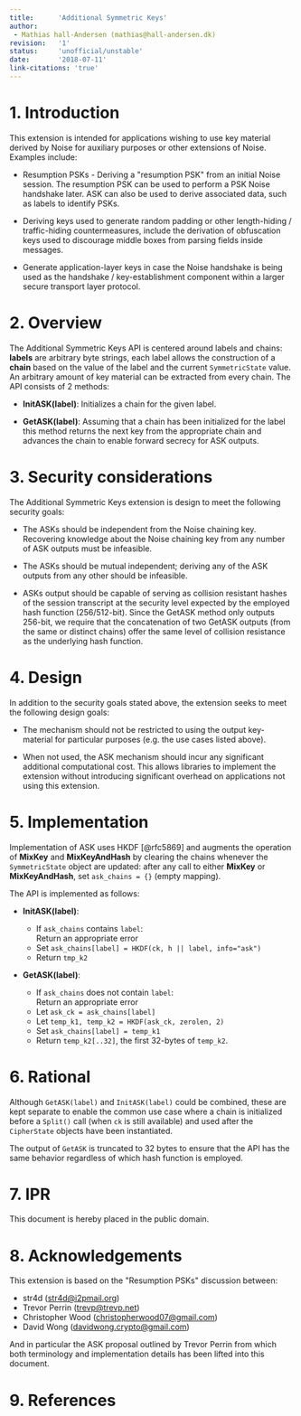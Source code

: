 ```yaml
---
title:      'Additional Symmetric Keys'
author:
 - Mathias hall-Andersen (mathias@hall-andersen.dk)
revision:   '1'
status:     'unofficial/unstable'
date:       '2018-07-11'
link-citations: 'true'
---
```


# 1. Introduction

This extension is intended for applications
wishing to use key material derived by Noise for auxiliary purposes or other extensions of Noise.
Examples include:

* Resumption PSKs - Deriving a "resumption PSK" from an initial Noise session.
  The resumption PSK can be used to perform a PSK Noise handshake later.
  ASK can also be used to derive associated data, such as labels to identify PSKs.

* Deriving keys used to generate random padding or other
  length-hiding / traffic-hiding countermeasures,
  include the derivation of obfuscation keys used
  to discourage middle boxes from parsing fields inside messages.

* Generate application-layer keys in case the Noise handshake is
  being used as the handshake / key-establishment component within
  a larger secure transport layer protocol.

# 2. Overview

The Additional Symmetric Keys API is centered around labels and chains:
**labels** are arbitrary byte strings,
each label allows the construction of a **chain** based on the value of the label and
the current `SymmetricState` value.
An arbitrary amount of key material can be extracted from every chain.
The API consists of 2 methods:

* **InitASK(label)**:
  Initializes a chain for the given label.

* **GetASK(label)**:
  Assuming that a chain has been initialized for the label
  this method returns the next key from the appropriate chain
  and advances the chain to enable forward secrecy for ASK outputs.

# 3. Security considerations

The Additional Symmetric Keys extension is design to meet the following security goals:

* The ASKs should be independent from the Noise chaining key.
  Recovering knowledge about the Noise chaining key from any number of ASK
  outputs must be infeasible.

* The ASKs should be mutual independent;
  deriving any of the ASK outputs from any other should be infeasible.

* ASKs output should be capable of serving as collision resistant hashes of the session transcript
  at the security level expected by the employed hash function (256/512-bit).
  Since the GetASK method only outputs 256-bit, we require that the concatenation of two GetASK outputs
  (from the same or distinct chains) offer the same level of collision resistance as the underlying hash function.

# 4. Design

In addition to the security goals stated above, the extension seeks to meet the following design goals:

* The mechanism should not be restricted to using the output key-material
  for particular purposes (e.g. the use cases listed above).

* When not used, the ASK mechanism should incur any significant additional computational cost.
  This allows libraries to implement the extension without introducing significant
  overhead on applications not using this extension.

# 5. Implementation

Implementation of ASK uses HKDF [@rfc5869]
and augments the operation of **MixKey** and **MixKeyAndHash**
by clearing the chains whenever the `SymmetricState` object are updated:
after any call to either **MixKey** or **MixKeyAndHash**,
set `ask_chains = {}` (empty mapping).

The API is implemented as follows:

* **InitASK(label)**:
    * If `ask_chains` contains `label`: \
      Return an appropriate error
    * Set `ask_chains[label] = HKDF(ck, h || label, info="ask")`
    * Return `tmp_k2`

* **GetASK(label)**:

    * If `ask_chains` does not contain `label`: \
      Return an appropriate error
    * Let `ask_ck = ask_chains[label]`
    * Let `temp_k1, temp_k2 = HKDF(ask_ck, zerolen, 2)`
    * Set `ask_chains[label] = temp_k1`
    * Return `temp_k2[..32]`, the first 32-bytes of `temp_k2`.

# 6. Rational

Although `GetASK(label)` and `InitASK(label)` could be combined,
these are kept separate to enable the common use case where a chain is initialized
before a `Split()` call (when `ck` is still available) and used
after the `CipherState` objects have been instantiated.

The output of `GetASK` is truncated to 32 bytes to ensure
that the API has the same behavior regardless of which hash function is employed.

# 7. IPR

This document is hereby placed in the public domain.

# 8. Acknowledgements

This extension is based on the "Resumption PSKs" discussion between:

- str4d (str4d@i2pmail.org)
- Trevor Perrin (trevp@trevp.net)
- Christopher Wood (christopherwood07@gmail.com)
- David Wong (davidwong.crypto@gmail.com)

And in particular the ASK proposal outlined by Trevor Perrin
from which both terminology and implementation details has been lifted into this document.

# 9.  References

